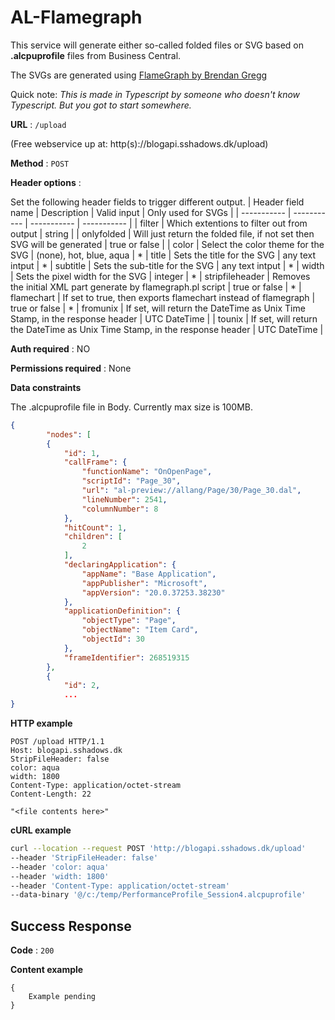 # AL-Flamegraph

This service will generate either so-called folded files or SVG based on **.alcpuprofile** files from Business Central.

The SVGs are generated using [FlameGraph by Brendan Gregg](https://github.com/brendangregg/FlameGraph)

Quick note:
*This is made in Typescript by someone who doesn't know Typescript. But you got to start somewhere.*

**URL** : `/upload`

(Free webservice up at: http(s)://blogapi.sshadows.dk/upload)

**Method** : `POST`

**Header options** : 

Set the following header fields to trigger different output.
| Header field name | Description | Valid input | Only used for SVGs |
| ----------- | ----------- | ----------- | ----------- |
| filter | Which extentions to filter out from output | string |
| onlyfolded | Will just return the folded file, if not set then SVG will be generated | true or false |
| color | Select the color theme for the SVG | (none), hot, blue, aqua | *
| title | Sets the title for the SVG | any text intput | *
| subtitle | Sets the sub-title for the SVG | any text intput | *
| width | Sets the pixel width for the SVG | integer | *
| stripfileheader | Removes the initial XML part generate by flamegraph.pl script | true or false | *
| flamechart | If set to true, then exports flamechart instead of flamegraph | true or false | *
| fromunix | If set, will return the DateTime as Unix Time Stamp, in the response header | UTC DateTime |
| tounix | If set, will return the DateTime as Unix Time Stamp, in the response header | UTC DateTime |

**Auth required** : NO

**Permissions required** : None

**Data constraints**

The .alcpuprofile file in Body.
Currently max size is 100MB.

```json
{
        "nodes": [
        {
            "id": 1,
            "callFrame": {
                "functionName": "OnOpenPage",
                "scriptId": "Page_30",
                "url": "al-preview://allang/Page/30/Page_30.dal",
                "lineNumber": 2541,
                "columnNumber": 8
            },
            "hitCount": 1,
            "children": [
                2
            ],
            "declaringApplication": {
                "appName": "Base Application",
                "appPublisher": "Microsoft",
                "appVersion": "20.0.37253.38230"
            },
            "applicationDefinition": {
                "objectType": "Page",
                "objectName": "Item Card",
                "objectId": 30
            },
            "frameIdentifier": 268519315
        },
        {
            "id": 2,
            ...
}
```

**HTTP example**
```http
POST /upload HTTP/1.1
Host: blogapi.sshadows.dk
StripFileHeader: false
color: aqua
width: 1800
Content-Type: application/octet-stream
Content-Length: 22

"<file contents here>"
```
**cURL example**

```bash
curl --location --request POST 'http://blogapi.sshadows.dk/upload' 
--header 'StripFileHeader: false' 
--header 'color: aqua' 
--header 'width: 1800' 
--header 'Content-Type: application/octet-stream' 
--data-binary '@/c:/temp/PerformanceProfile_Session4.alcpuprofile'
```

## Success Response

**Code** : `200`

**Content example**

```
{
    Example pending
}
```
